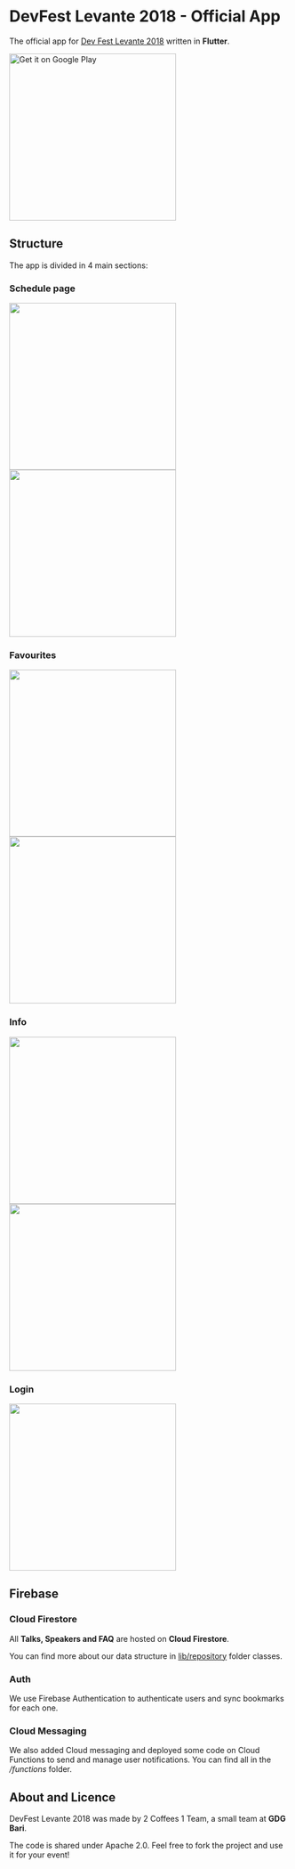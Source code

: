 # DevFest Levante 2018 - Official App

The official app for [Dev Fest Levante 2018](http://devfestlevante.eu/) written in **Flutter**.

<a href="https://play.google.com/store/apps/details?id=com.github.twocoffeesoneteam.devfestlevante2018"><img alt="Get it on Google Play" src="https://play.google.com/intl/en_us/badges/images/generic/en_badge_web_generic.png" width="300" /></a>

## Structure
The app is divided in 4 main sections:

### Schedule page
<img src="https://github.com/2coffees1team/DevFestLevante2018/blob/master/pics/screen_6.png" width="300"> <img src="https://github.com/2coffees1team/DevFestLevante2018/blob/master/pics/screen_2.png" width="300">

### Favourites
<img src="https://github.com/2coffees1team/DevFestLevante2018/blob/master/pics/screen_7.png" width="300"> <img src="https://github.com/2coffees1team/DevFestLevante2018/blob/master/pics/screen_3.png" width="300">

### Info
<img src="https://github.com/2coffees1team/DevFestLevante2018/blob/master/pics/screen_4.png" width="300"> <img src="https://github.com/2coffees1team/DevFestLevante2018/blob/master/pics/screen_5.png" width="300">

### Login
<img src="https://github.com/2coffees1team/DevFestLevante2018/blob/master/pics/screen_1.png" width="300">

## Firebase
### Cloud Firestore
All **Talks, Speakers and FAQ** are hosted on **Cloud Firestore**.

You can find more about our data structure in [lib/repository](https://github.com/2coffees1team/DevFestLevante2018/tree/master/lib/repository) folder classes.

### Auth
We use Firebase Authentication to authenticate users and sync bookmarks for each one.

### Cloud Messaging
We also added Cloud messaging and deployed some code on Cloud Functions to send and manage user notifications. You can find all in the */functions* folder.

## About and Licence
DevFest Levante 2018 was made by 2 Coffees 1 Team, a small team at **GDG Bari**.

The code is shared under Apache 2.0. Feel free to fork the project and use it for your event!
